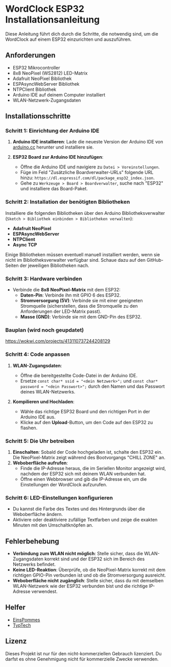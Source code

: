 # WordClock ESP32 Installationsanleitung

Diese Anleitung führt dich durch die Schritte, die notwendig sind, um die WordClock auf einem ESP32 einzurichten und auszuführen.

## Anforderungen

- ESP32 Mikrocontroller
- 8x8 NeoPixel (WS2812) LED-Matrix
- Adafruit NeoPixel Bibliothek
- ESPAsyncWebServer Bibliothek
- NTPClient Bibliothek
- Arduino IDE auf deinem Computer installiert
- WLAN-Netzwerk-Zugangsdaten

## Installationsschritte

### Schritt 1: Einrichtung der Arduino IDE

1. **Arduino IDE installieren**: Lade die neueste Version der Arduino IDE von [arduino.cc](https://www.arduino.cc/en/software) herunter und installiere sie.

2. **ESP32 Board zur Arduino IDE hinzufügen**:
   - Öffne die Arduino IDE und navigiere zu `Datei > Voreinstellungen`.
   - Füge im Feld "Zusätzliche Boardverwalter-URLs" folgende URL hinzu: `https://dl.espressif.com/dl/package_esp32_index.json`.
   - Gehe zu `Werkzeuge > Board > Boardverwalter`, suche nach "ESP32" und installiere das Board-Paket.

### Schritt 2: Installation der benötigten Bibliotheken

Installiere die folgenden Bibliotheken über den Arduino Bibliotheksverwalter (`Sketch > Bibliothek einbinden > Bibliotheken verwalten`):

- **Adafruit NeoPixel**
- **ESPAsyncWebServer**
- **NTPClient**
- **Async TCP**

Einige Bibliotheken müssen eventuell manuell installiert werden, wenn sie nicht im Bibliotheksverwalter verfügbar sind. Schaue dazu auf den GitHub-Seiten der jeweiligen Bibliotheken nach.

### Schritt 3: Hardware verbinden

- Verbinde die **8x8 NeoPixel-Matrix** mit dem ESP32:
  - **Daten-Pin**: Verbinde ihn mit GPIO 6 des ESP32.
  - **Stromversorgung (5V)**: Verbinde sie mit einer geeigneten Stromquelle (sicherstellen, dass die Stromquelle zu den Anforderungen der LED-Matrix passt).
  - **Masse (GND)**: Verbinde sie mit dem GND-Pin des ESP32.

### Bauplan (wird noch geupdatet)
https://wokwi.com/projects/413110737244208129

### Schritt 4: Code anpassen

1. **WLAN-Zugangsdaten**:
   - Öffne die bereitgestellte Code-Datei in der Arduino IDE.
   - Ersetze `const char* ssid = "<dein Netzwerk>";` und `const char* password = "<dein Passwort>";` durch den Namen und das Passwort deines WLAN-Netzwerks.

2. **Kompilieren und Hochladen**:
   - Wähle das richtige ESP32 Board und den richtigen Port in der Arduino IDE aus.
   - Klicke auf den **Upload**-Button, um den Code auf den ESP32 zu flashen.

### Schritt 5: Die Uhr betreiben

1. **Einschalten**: Sobald der Code hochgeladen ist, schalte den ESP32 ein. Die NeoPixel-Matrix zeigt während des Bootvorgangs "CHILL ZONE" an.
2. **Weboberfläche aufrufen**:
   - Finde die IP-Adresse heraus, die im Seriellen Monitor angezeigt wird, nachdem der ESP32 sich mit deinem WLAN verbunden hat.
   - Öffne einen Webbrowser und gib die IP-Adresse ein, um die Einstellungen der WordClock aufzurufen.

### Schritt 6: LED-Einstellungen konfigurieren

- Du kannst die Farbe des Textes und des Hintergrunds über die Weboberfläche ändern.
- Aktiviere oder deaktiviere zufällige Textfarben und zeige die exakten Minuten mit den Umschaltknöpfen an.

## Fehlerbehebung

- **Verbindung zum WLAN nicht möglich**: Stelle sicher, dass die WLAN-Zugangsdaten korrekt sind und der ESP32 sich im Bereich des Netzwerks befindet.
- **Keine LED-Reaktion**: Überprüfe, ob die NeoPixel-Matrix korrekt mit dem richtigen GPIO-Pin verbunden ist und ob die Stromversorgung ausreicht.
- **Weboberfläche nicht zugänglich**: Stelle sicher, dass du mit demselben WLAN-Netzwerk wie der ESP32 verbunden bist und die richtige IP-Adresse verwendest.

## Helfer 
- [EinsPommes](https://chill-zone.xyz)
- [TypTech](https://typtech.de)

## Lizenz

Dieses Projekt ist nur für den nicht-kommerziellen Gebrauch lizenziert. Du darfst es ohne Genehmigung nicht für kommerzielle Zwecke verwenden.

